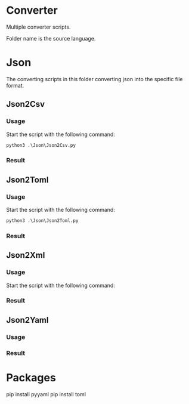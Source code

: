 # Converter

Multiple converter scripts. 

Folder name is the source language.
##

# Json

The converting scripts in this folder converting json into the specific file format.

## Json2Csv

### Usage

Start the script with the following command:

```cmd
python3 .\Json\Json2Csv.py
```

### Result

## Json2Toml

### Usage

Start the script with the following command:

```cmd
python3 .\Json\Json2Toml.py
```

### Result

## Json2Xml

### Usage

Start the script with the following command:

### Result

## Json2Yaml

### Usage

### Result

# Packages

pip install pyyaml
pip install toml